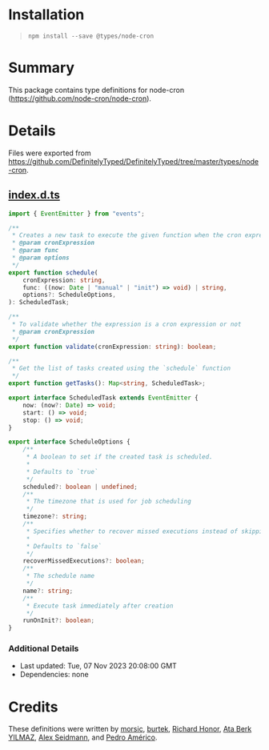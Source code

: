 # Installation
> `npm install --save @types/node-cron`

# Summary
This package contains type definitions for node-cron (https://github.com/node-cron/node-cron).

# Details
Files were exported from https://github.com/DefinitelyTyped/DefinitelyTyped/tree/master/types/node-cron.
## [index.d.ts](https://github.com/DefinitelyTyped/DefinitelyTyped/tree/master/types/node-cron/index.d.ts)
````ts
import { EventEmitter } from "events";

/**
 * Creates a new task to execute the given function when the cron expression ticks.
 * @param cronExpression
 * @param func
 * @param options
 */
export function schedule(
    cronExpression: string,
    func: ((now: Date | "manual" | "init") => void) | string,
    options?: ScheduleOptions,
): ScheduledTask;

/**
 * To validate whether the expression is a cron expression or not
 * @param cronExpression
 */
export function validate(cronExpression: string): boolean;

/**
 * Get the list of tasks created using the `schedule` function
 */
export function getTasks(): Map<string, ScheduledTask>;

export interface ScheduledTask extends EventEmitter {
    now: (now?: Date) => void;
    start: () => void;
    stop: () => void;
}

export interface ScheduleOptions {
    /**
     * A boolean to set if the created task is scheduled.
     *
     * Defaults to `true`
     */
    scheduled?: boolean | undefined;
    /**
     * The timezone that is used for job scheduling
     */
    timezone?: string;
    /**
     * Specifies whether to recover missed executions instead of skipping them.
     *
     * Defaults to `false`
     */
    recoverMissedExecutions?: boolean;
    /**
     * The schedule name
     */
    name?: string;
    /**
     * Execute task immediately after creation
     */
    runOnInit?: boolean;
}

````

### Additional Details
 * Last updated: Tue, 07 Nov 2023 20:08:00 GMT
 * Dependencies: none

# Credits
These definitions were written by [morsic](https://github.com/maximelkin), [burtek](https://github.com/burtek), [Richard Honor](https://github.com/RMHonor), [Ata Berk YILMAZ](https://github.com/ataberkylmz), [Alex Seidmann](https://github.com/aseidma), and [Pedro Américo](https://github.com/ghostebony).
